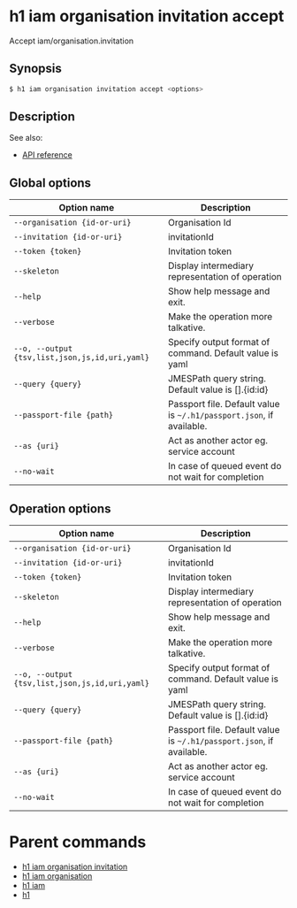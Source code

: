 
# h1 iam organisation invitation accept

Accept iam/organisation.invitation

## Synopsis

```bash
$ h1 iam organisation invitation accept <options>
```

## Description

See also:

* [API reference](https://api.hyperone.com/v2/docs#operation/iam_organisation_invitation_accept)

## Global options

| Option name                                        | Description                                                              |
| -------------------------------------------------- | ------------------------------------------------------------------------ |
| ```--organisation {id-or-uri}```                   | Organisation Id                                                          |
| ```--invitation {id-or-uri}```                     | invitationId                                                             |
| ```--token {token}```                              | Invitation token                                                         |
| ```--skeleton```                                   | Display intermediary representation of operation                         |
| ```--help```                                       | Show help message and exit.                                              |
| ```--verbose```                                    | Make the operation more talkative.                                       |
| ```--o, --output {tsv,list,json,js,id,uri,yaml}``` | Specify output format of command. Default value is yaml                  |
| ```--query {query}```                              | JMESPath query string. Default value is [].\{id:id\}                     |
| ```--passport-file {path}```                       | Passport file. Default value is ```~/.h1/passport.json```, if available. |
| ```--as {uri}```                                   | Act as another actor eg. service account                                 |
| ```--no-wait```                                    | In case of queued event do not wait for completion                       |

## Operation options

| Option name                                        | Description                                                              |
| -------------------------------------------------- | ------------------------------------------------------------------------ |
| ```--organisation {id-or-uri}```                   | Organisation Id                                                          |
| ```--invitation {id-or-uri}```                     | invitationId                                                             |
| ```--token {token}```                              | Invitation token                                                         |
| ```--skeleton```                                   | Display intermediary representation of operation                         |
| ```--help```                                       | Show help message and exit.                                              |
| ```--verbose```                                    | Make the operation more talkative.                                       |
| ```--o, --output {tsv,list,json,js,id,uri,yaml}``` | Specify output format of command. Default value is yaml                  |
| ```--query {query}```                              | JMESPath query string. Default value is [].\{id:id\}                     |
| ```--passport-file {path}```                       | Passport file. Default value is ```~/.h1/passport.json```, if available. |
| ```--as {uri}```                                   | Act as another actor eg. service account                                 |
| ```--no-wait```                                    | In case of queued event do not wait for completion                       |

# Parent commands

* [h1 iam organisation invitation](./../README.md)
* [h1 iam organisation](./../../README.md)
* [h1 iam](./../../../README.md)
* [h1](./../../../../README.md)
